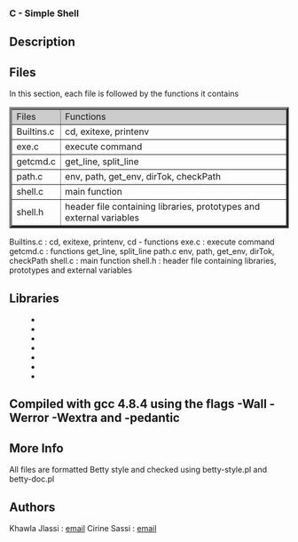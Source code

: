 <h3> C - Simple Shell</h3>
<h2> Description </h2>

<h2> Files </h2>
In this section, each file is followed by the functions it contains
<TABLE BORDER="4" CELLPADDING="2"  CELLSPACING="2" WIDTH="100%">
<TR>
<TD BGCOLOR="#CCCCCC">Files</TD>
<TD BGCOLOR="#CCCCCC">Functions</TD>
</TR>

<TR>  <TD>Builtins.c</TD> <TD>cd, exitexe, printenv</TD>  </TR>
<TR>  <TD>exe.c</TD> <TD>execute command</TD>  </TR>
<TR>  <TD>getcmd.c</TD> <TD>get_line, split_line</TD>  </TR>
<TR>  <TD>path.c</TD> <TD>env, path, get_env, dirTok, checkPath</TD>  </TR>
<TR>  <TD>shell.c</TD> <TD>main function</TD>  </TR>
<TR>  <TD>shell.h</TD> <TD>header file containing libraries, prototypes and external variables</TD>  </TR>
</TABLE>

Builtins.c   :	cd, exitexe, printenv, cd - functions
exe.c  :     execute command
getcmd.c     :	     functions get_line, split_line
path.c env, path, get_env, dirTok, checkPath
shell.c	     : main function
shell.h	     : header file containing libraries, prototypes and external variables

<h2>Libraries</h2>
<MENU>
<LI><string.h>
<LI><stdio.h>
<LI><unistd.h>
<LI><sys/types.h>
<LI><sys/wait.h>
<LI><sys/stat.h>
<LI><stdlib.h>
</MENU>

<h2>Compiled with
gcc 4.8.4 using the flags -Wall -Werror -Wextra and -pedantic

<h2>More Info</h2>
All files are formatted Betty style and checked using betty-style.pl and betty-doc.pl

<h2>Authors</h2>
Khawla Jlassi : <a href= "1391@holbertonschool.com"> email</a>
Cirine Sassi : <a href= "1410@holbertonschool.com"> email</a>

